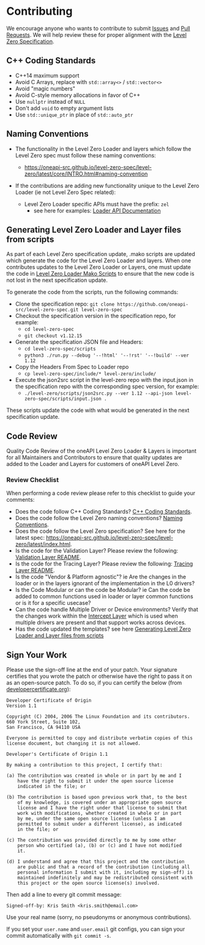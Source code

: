 # Contributing

We encourage anyone who wants to contribute to submit
[Issues](https://github.com/oneapi-src/level-zero/issues) and
[Pull Requests](https://github.com/oneapi-src/level-zero/pulls). We will help
review these for proper alignment with the
[Level Zero Specification](https://oneapi-src.github.io/level-zero-spec/level-zero/latest/index.html).

## C++ Coding Standards

* C++14 maximum support
* Avoid C Arrays, replace with `std::array<>` / `std::vector<>`
* Avoid "magic numbers"
* Avoid C-style memory allocations in favor of C++
* Use `nullptr` instead of `NULL`
* Don't add `void` to empty argument lists
* Use `std::unique_ptr` in place of `std::auto_ptr`

## Naming Conventions

* The functionality in the Level Zero Loader and layers which follow the Level Zero spec must follow these naming conventions:

  * https://oneapi-src.github.io/level-zero-spec/level-zero/latest/core/INTRO.html#naming-convention

* If the contributions are adding new functionality unique to the Level Zero Loader (ie not Level Zero Spec related):
  * Level Zero Loader specific APIs must have the prefix: `zel`
    * see here for examples: [Loader API Documentation](doc/loader_api.md)

## Generating Level Zero Loader and Layer files from scripts

As part of each Level Zero specification update, .mako scripts are updated which generate the code for the Level Zero Loader and layers.
When one contributes updates to the Level Zero Loader or Layers, one must update the code in [Level Zero Loader Mako Scripts](scripts/templates) to ensure that the new code is not lost in the next specification update.

To generate the code from the scripts, run the following commands:

* Clone the specification repo: `git clone https://github.com/oneapi-src/level-zero-spec.git level-zero-spec`
* Checkout the specification version in the specification repo, for example:
  * `cd level-zero-spec`
  * `git checkout v1.12.15`
* Generate the specification JSON file and Headers:
  * `cd level-zero-spec/scripts`
  * `python3 ./run.py --debug '--!html' '--!rst' '--!build' --ver 1.12`
* Copy the Headers From Spec to Loader repo
  * `cp level-zero-spec/include/* level-zero/include/`
* Execute the json2src script in the level-zero repo with the input.json in the specification repo with the corresponding spec version, for example:
  * `./level-zero/scripts/json2src.py --ver 1.12 --api-json level-zero-spec/scripts/input.json .`

These scripts update the code with what would be generated in the next specification update.


## Code Review

Quality Code Review of the oneAPI Level Zero Loader & Layers is important for all Maintainers and Contributors to ensure that quality updates are added to the Loader and Layers for customers of oneAPI Level Zero.

### Review Checklist

When performing a code review please refer to this checklist to guide your comments:

* Does the code follow C++ Coding Standards? [C++ Coding Standards](#c-coding-standards).
* Does the code follow the Level Zero naming conventions? [Naming Conventions](#naming-conventions).
* Does the code follow the Level Zero specification? See here for the latest spec: https://oneapi-src.github.io/level-zero-spec/level-zero/latest/index.html.
* Is the code for the Validation Layer? Please review the following: [Validation Layer README](source/layers/validation/README.md).
* Is the code for the Tracing Layer? Please review the following: [Tracing Layer README](source/layers/tracing/README.md).
* Is the code "Vendor & Platform agnostic"? ie Are the changes in the loader or in the layers ignorant of the implementation in the L0 drivers?
* Is the Code Modular or can the code be Modular? ie Can the code be added to common functions used in loader or layer common functions or is it for a specific usecase?
* Can the code handle Multiple Driver or Device environments? Verify that the changes work within the [Intercept Layer](source/loader/ze_ldrddi.cpp) which is used when multiple drivers are present and that support works across devices.
* Has the code updated the templates? see here [Generating Level Zero Loader and Layer files from scripts](#generating-level-zero-loader-and-layer-files-from-scripts)

## Sign Your Work

Please use the sign-off line at the end of your patch. Your signature certifies
that you wrote the patch or otherwise have the right to pass it on as an
open-source patch. To do so, if you can certify the below
(from [developercertificate.org](http://developercertificate.org/)):

```
Developer Certificate of Origin
Version 1.1

Copyright (C) 2004, 2006 The Linux Foundation and its contributors.
660 York Street, Suite 102,
San Francisco, CA 94110 USA

Everyone is permitted to copy and distribute verbatim copies of this
license document, but changing it is not allowed.

Developer's Certificate of Origin 1.1

By making a contribution to this project, I certify that:

(a) The contribution was created in whole or in part by me and I
    have the right to submit it under the open source license
    indicated in the file; or

(b) The contribution is based upon previous work that, to the best
    of my knowledge, is covered under an appropriate open source
    license and I have the right under that license to submit that
    work with modifications, whether created in whole or in part
    by me, under the same open source license (unless I am
    permitted to submit under a different license), as indicated
    in the file; or

(c) The contribution was provided directly to me by some other
    person who certified (a), (b) or (c) and I have not modified
    it.

(d) I understand and agree that this project and the contribution
    are public and that a record of the contribution (including all
    personal information I submit with it, including my sign-off) is
    maintained indefinitely and may be redistributed consistent with
    this project or the open source license(s) involved.
```

Then add a line to every git commit message:

    Signed-off-by: Kris Smith <kris.smith@email.com>

Use your real name (sorry, no pseudonyms or anonymous contributions).

If you set your `user.name` and `user.email` git configs, you can sign your
commit automatically with `git commit -s`.
